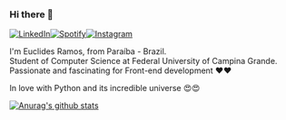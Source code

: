 ### Hi there 👋

<a href="https://www.linkedin.com/in/euclides-ramos/" target="_blank"><img src="https://img.shields.io/badge/LinkedIn-%230077B5.svg?&style=flat-square&logo=linkedin&logoColor=white" alt="LinkedIn"><a href="https://open.spotify.com/user/222jpc47n2f35sfebo77lrlea?si=TTG5n98LRzqStzlnNeKOwg" target="_blank"><img src="https://img.shields.io/badge/Spotify-%231ED760.svg?&style=flat-square&logo=spotify&logoColor=white" alt="Spotify"></a><a href="https://www.instagram.com/euclidesrfilho/" target="_blank"><img src="https://img.shields.io/badge/Instagram-c42d91.svg?&style=flat-square&logo=instagram&logoColor=white" alt="Instagram"></a>

I'm Euclides Ramos, from Paraíba - Brazil.<br>
Student of Computer Science at Federal University of Campina Grande.<br>
Passionate and fascinating for Front-end development ❤❤<br>

In love with Python and its incredible universe 😍😍

[![Anurag's github stats](https://github-readme-stats.vercel.app/api?username=EuclidesRamos&theme=merko)](https://github.com/anuraghazra/github-readme-stats)
